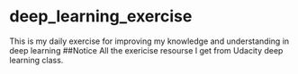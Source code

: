 # deep_learning_exercise
This is my daily exercise for improving my knowledge and understanding in deep learning 
##Notice
 All the exericise resourse I get from Udacity deep learning class. 

